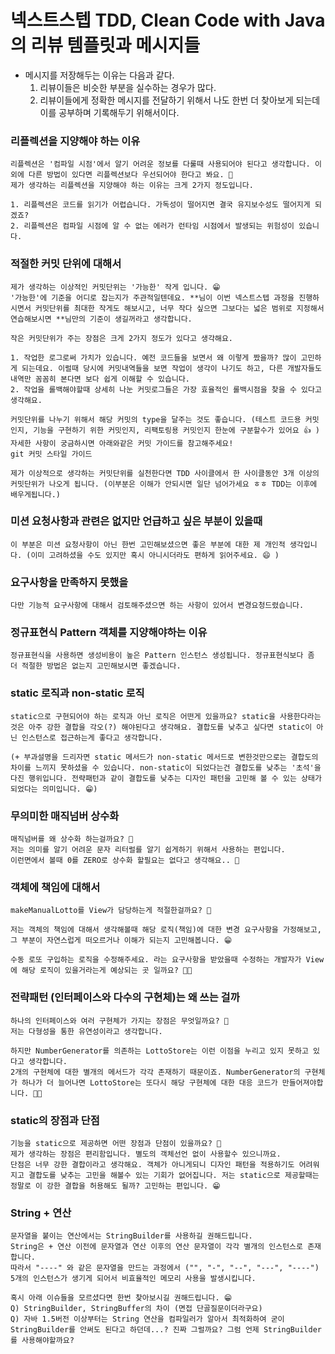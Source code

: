 # 넥스트스텝 TDD, Clean Code with Java의 리뷰 템플릿과 메시지들
- 메시지를 저장해두는 이유는 다음과 같다. 
    1. 리뷰이들은 비슷한 부분을 실수하는 경우가 많다.
    2. 리뷰이들에게 정확한 메시지를 전달하기 위해서 나도 한번 더 찾아보게 되는데 이를 공부하며 기록해두기 위해서이다.

### 리플렉션을 지양해야 하는 이유
```
리플렉션은 '컴파일 시점'에서 알기 어려운 정보를 다룰때 사용되어야 된다고 생각합니다. 이외에 다른 방법이 있다면 리플렉션보다 우선되어야 한다고 봐요. 🤔
제가 생각하는 리플렉션을 지양해야 하는 이유는 크게 2가지 정도입니다.

1. 리플렉션은 코드를 읽기가 어렵습니다. 가독성이 떨어지면 결국 유지보수성도 떨어지게 되겠죠?
2. 리플렉션은 컴파일 시점에 알 수 없는 에러가 런타임 시점에서 발생되는 위험성이 있습니다.
```

### 적절한 커밋 단위에 대해서
```
제가 생각하는 이상적인 커밋단위는 '가능한' 작게 입니다. 😁
'가능한'에 기준을 어디로 잡는지가 주관적일텐데요. **님이 이번 넥스트스텝 과정을 진행하시면서 커밋단위를 최대한 작게도 해보시고, 너무 작다 싶으면 그보다는 넓은 범위로 지정해서 연습해보시면 **님만의 기준이 생길꺼라고 생각합니다.

작은 커밋단위가 주는 장점은 크게 2가지 정도가 있다고 생각해요.

1. 작업한 로그로써 가치가 있습니다. 예전 코드들을 보면서 왜 이렇게 짰을까? 많이 고민하게 되는데요. 이럴때 당시에 커밋내역들을 보면 작업이 생각이 나기도 하고, 다른 개발자들도 내역만 꼼꼼히 본다면 보다 쉽게 이해할 수 있습니다.
2. 작업을 롤백해야할때 상세히 나눈 커밋로그들은 가장 효율적인 롤백시점을 찾을 수 있다고 생각해요.

커밋단위를 나누기 위해서 해당 커밋의 type을 달주는 것도 좋습니다. (테스트 코드용 커밋인지, 기능을 구현하기 위한 커밋인지, 리팩토링용 커밋인지 한눈에 구분할수가 있어요 👍 )
자세한 사항이 궁금하시면 아래와같은 커밋 가이드를 참고해주세요!
git 커밋 스타일 가이드

제가 이상적으로 생각하는 커밋단위를 실천한다면 TDD 사이클에서 한 사이클동안 3개 이상의 커밋단위가 나오게 됩니다. (이부분은 이해가 안되시면 일단 넘어가세요 ㅎㅎ TDD는 이후에 배우게됩니다.)
```

###  미션 요청사항과 관련은 없지만 언급하고 싶은 부분이 있을때
```
이 부분은 미션 요청사항이 아닌 한번 고민해보셨으면 좋은 부분에 대한 제 개인적 생각입니다. (이미 고려하셨을 수도 있지만 혹시 아니시더라도 편하게 읽어주세요. 😄 )
```

### 요구사항을 만족하지 못했을  
```
다만 기능적 요구사항에 대해서 검토해주셨으면 하는 사항이 있어서 변경요청드렸습니다.
```

### 정규표현식 Pattern 객체를 지양해야하는 이유
```
정규표현식을 사용하면 생성비용이 높은 Pattern 인스턴스 생성됩니다. 정규표현식보다 좀 더 적절한 방법은 없는지 고민해보시면 좋겠습니다.
```

### static 로직과 non-static 로직
```
static으로 구현되어야 하는 로직과 아닌 로직은 어떤게 있을까요? static을 사용한다라는 것은 아주 강한 결합을 각오(?) 해야된다고 생각해요. 결합도를 낮추고 싶다면 static이 아닌 인스턴스로 접근하는게 좋다고 생각합니다.

(+ 부과설명을 드리자면 static 메서드가 non-static 메서드로 변한것만으로는 결합도의 차이를 느끼지 못하셨을 수 있습니다. non-static이 되었다는건 결합도를 낮추는 '초석'을 다진 행위입니다. 전략패턴과 같이 결합도를 낮추는 디자인 패턴을 고민해 볼 수 있는 상태가 되었다는 의미입니다. 😁)
```

### 무의미한 매직넘버 상수화
```
매직넘버를 왜 상수화 하는걸까요? 🤔
저는 의미를 알기 어려운 문자 리터럴를 알기 쉽게하기 위해서 사용하는 편입니다.
이런면에서 볼때 0를 ZERO로 상수화 할필요는 없다고 생각해요.. 🙂
```

### 객체에 책임에 대해서
```
makeManualLotto를 View가 담당하는게 적절한걸까요? 🤔

저는 객체의 책임에 대해서 생각해볼때 해당 로직(책임)에 대한 변경 요구사항을 가정해보고, 그 부분이 자연스럽게 떠오르거나 이해가 되는지 고민해봅니다. 😁

수동 로또 구입하는 로직을 수정해주세요. 라는 요구사항을 받았을때 수정하는 개발자가 View에 해당 로직이 있을거라는게 예상되는 곳 일까요? 💭💭
```

### 전략패턴 (인터페이스와 다수의 구현체)는 왜 쓰는 걸까
```
하나의 인터페이스와 여러 구현체가 가지는 장점은 무엇일까요? 🤔
저는 다형성을 통한 유연성이라고 생각합니다.

하지만 NumberGenerator를 의존하는 LottoStore는 이런 이점을 누리고 있지 못하고 있다고 생각합니다.
2개의 구현체에 대한 별개의 메서드가 각각 존재하기 때문이죠. NumberGenerator의 구현체가 하나가 더 늘어나면 LottoStore는 또다시 해당 구현체에 대한 대응 코드가 만들어져야합니다. 💭💭
```

### static의 장점과 단점
```
기능을 static으로 제공하면 어떤 장점과 단점이 있을까요? 🤔
제가 생각하는 장점은 편리함입니다. 별도의 객체선언 없이 사용할수 있으니까요.
단점은 너무 강한 결합이라고 생각해요. 객체가 아니게되니 디자인 패턴을 적용하기도 어려워지고 결합도를 낮추는 고민을 해볼수 있는 기회가 없어집니다. 저는 static으로 제공할때는 정말로 이 강한 결합을 허용해도 될까? 고민하는 편입니다. 😁
```

### String + 연산
```
문자열을 붙이는 연산에서는 StringBuilder를 사용하길 권해드립니다.
String은 + 연산 이전에 문자열과 연산 이후의 연산 문자열이 각각 별개의 인스턴스로 존재합니다.
따라서 "----" 와 같은 문자열을 만드는 과정에서 ("", "-", "--", "---", "----") 5개의 인스턴스가 생기게 되어서 비효율적인 메모리 사용을 발생시킵니다.

혹시 아래 이슈들을 모르셨다면 한번 찾아보시길 권해드립니다. 😁
Q) StringBuilder, StringBuffer의 차이 (면접 단골질문이더라구요)
Q) 자바 1.5버전 이상부터는 String 연산을 컴파일러가 알아서 최적화하여 굳이 StringBuilder를 안써도 된다고 하던데...? 진짜 그럴까요? 그럼 언제 StringBuilder를 사용해야할까요?
```